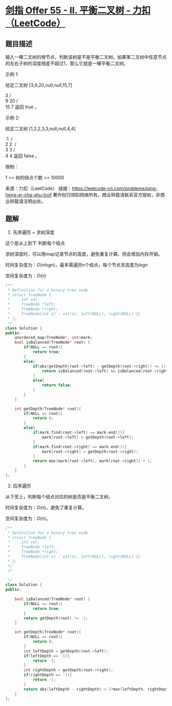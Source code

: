 # [剑指 Offer 55 - II. 平衡二叉树 - 力扣（LeetCode）](https://leetcode-cn.com/problems/ping-heng-er-cha-shu-lcof/)

## 题目描述

输入一棵二叉树的根节点，判断该树是不是平衡二叉树。如果某二叉树中任意节点的左右子树的深度相差不超过1，那么它就是一棵平衡二叉树。

 

示例 1:

给定二叉树 [3,9,20,null,null,15,7]

   3
   / \
  9  20
    /  \
   15   7
返回 true 。

示例 2:

给定二叉树 [1,2,2,3,3,null,null,4,4]

​      1
​      / \
​     2   2
​    / \
   3   3
  / \
4   4
返回 false 。

 

限制：

1 <= 树的结点个数 <= 10000

来源：力扣（LeetCode）
链接：https://leetcode-cn.com/problems/ping-heng-er-cha-shu-lcof
著作权归领扣网络所有。商业转载请联系官方授权，非商业转载请注明出处。

## 题解

1. 先序遍历 + 求树深度

这个是从上到下 判断每个结点

求树深度时，可以用map记录节点的高度，避免重复计算。但会增加内存开销。

时间复杂度为：$O(nlogn)$，最多需遍历n个结点，每个节点求高度为$logn$

空间复杂度为：$O(n)$

```cpp
/**
 * Definition for a binary tree node.
 * struct TreeNode {
 *     int val;
 *     TreeNode *left;
 *     TreeNode *right;
 *     TreeNode(int x) : val(x), left(NULL), right(NULL) {}
 * };
 */
class Solution {
public:
    unordered_map<TreeNode*, int>mark;
    bool isBalanced(TreeNode* root) {
        if(NULL == root){
            return true;
        }
        else{
            if(abs(getDepth(root->left) - getDepth(root->right)) <= 1){
                return isBalanced(root->left) && isBalanced(root->right);
            }
            else{
                return false;
            }
        }
    }

    int getDepth(TreeNode* root){
        if(NULL == root){
            return 0;
        }
        else{
            if(mark.find(root->left) == mark.end()){   
                mark[root->left] = getDepth(root->left);
            }
            if(mark.find(root->right) == mark.end()){
                mark[root->right] = getDepth(root->right);
            }
            return max(mark[root->left], mark[root->right]) + 1;
        } 
    }
};
```

2. 后序遍历

从下至上，判断每个结点对应的树是否是平衡二叉树。

时间复杂度为：$O(n)$，避免了重复计算。

空间复杂度为：$O(n)$。

```cpp
/**
 * Definition for a binary tree node.
 * struct TreeNode {
 *     int val;
 *     TreeNode *left;
 *     TreeNode *right;
 *     TreeNode(int x) : val(x), left(NULL), right(NULL) {}
 * };
 */
 /*

 */
class Solution {
public:
    
    bool isBalanced(TreeNode* root) {
        if(NULL == root){
            return true;
        }
        return getDepth(root) != -1;
    }

    int getDepth(TreeNode* root){
        if(NULL == root){
            return 0;
        }
        int leftDepth = getDepth(root->left);
        if(leftDepth == -1){
            return -1;
        }
        int rightDepth = getDepth(root->right);
        if(rightDepth == -1){
            return -1;
        }
        return abs(leftDepth - rightDepth) < 2?max(leftDepth, rightDepth) + 1:-1;
    }
};
```

